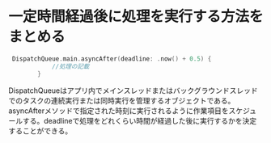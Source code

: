 # 一定時間経過後に処理を実行する方法をまとめる

```swift
 DispatchQueue.main.asyncAfter(deadline: .now() + 0.5) {
            //処理の記載
        }
```
DispatchQueueはアプリ内でメインスレッドまたはバックグラウンドスレッドでのタスクの連続実行または同時実行を管理するオブジェクトである。<br>
asyncAfterメソッドで指定された時刻に実行されるように作業項目をスケジュールする。deadlineで処理をどれくらい時間が経過した後に実行するかを決定することができる。